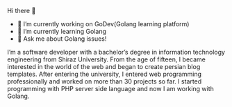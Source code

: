  Hi there 👋
- 🔭 I’m currently working on GoDev(Golang learning platform)
- 🌱 I’m currently learning Golang
- 💬 Ask me about Golang issues!

I’m a software developer with a bachelor’s degree in information technology engineering from Shiraz University.
From the age of fifteen, I became interested in the world of the web and began to create persian blog templates. After entering the university, I entered web programming professionally and worked on more than 30 projects so far.
I started programming with PHP server side language and now I am working with Golang.






